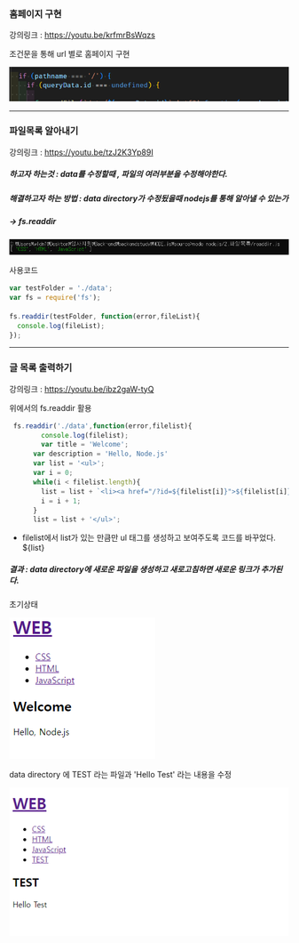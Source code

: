 ### 홈페이지 구현

강의링크 : https://youtu.be/krfmrBsWqzs

조건문을 통해 url 별로 홈페이지 구현



![image-20230313221508308](README.assets/image-20230313221508308.png)





---

### 파일목록 알아내기

강의링크 : https://youtu.be/tzJ2K3Yp89I

##### 하고자 하는것 : data를 수정할때 , 파일의 여러부분을 수정해야한다.

##### 해결하고자 하는 방법 : data directory가 수정됬을때 nodejs를 통해 알아낼 수 있는가 

#####                                           -> fs.readdir





![image-20230313223251510](README.assets/image-20230313223251510.png)

사용코드

```javascript
var testFolder = './data';
var fs = require('fs');

fs.readdir(testFolder, function(error,fileList){
  console.log(fileList);
});
```

---

### 글 목록 출력하기

강의링크 : https://youtu.be/ibz2gaW-tyQ

위에서의 fs.readdir 활용

```javascript
 fs.readdir('./data',function(error,filelist){
        console.log(filelist);
        var title = 'Welcome';
      var description = 'Hello, Node.js'
      var list = '<ul>';
      var i = 0;
      while(i < filelist.length){
        list = list + `<li><a href="/?id=${filelist[i]}">${filelist[i]}</a></li>`
        i = i + 1;
      }
      list = list + '</ul>';
```

* filelist에서 list가 있는 만큼만 ul 태그를 생성하고 보여주도록 코드를 바꾸었다. ${list}



##### 결과 : data directory에 새로운 파일을 생성하고 새로고침하면 새로운 링크가 추가된다.



초기상태

![image-20230313225516011](README.assets/image-20230313225516011.png)

data directory 에 TEST 라는 파일과 'Hello Test' 라는 내용을 수정

![image-20230313225622802](README.assets/image-20230313225622802.png)